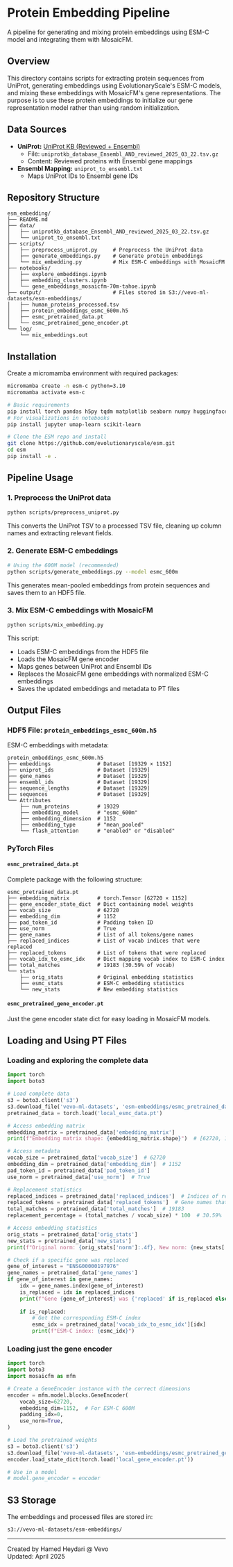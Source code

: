 # Protein Embedding Pipeline

A pipeline for generating and mixing protein embeddings using ESM-C model and integrating them with MosaicFM.

## Overview

This directory contains scripts for extracting protein sequences from UniProt, generating embeddings using EvolutionaryScale's ESM-C models, and mixing these embeddings with MosaicFM's gene representations. The purpose is to use these protein embeddings to initialize our gene representation model rather than using random initialization.

## Data Sources

- **UniProt:** [UniProt KB (Reviewed + Ensembl)](https://www.uniprot.org/uniprotkb?query=%28database%3AEnsembl%29+AND+%28reviewed%3Atrue%29&facets=model_organism%3A9606)
  - File: `uniprotkb_database_Ensembl_AND_reviewed_2025_03_22.tsv.gz`
  - Content: Reviewed proteins with Ensembl gene mappings
- **Ensembl Mapping:** `uniprot_to_ensembl.txt`
  - Maps UniProt IDs to Ensembl gene IDs

## Repository Structure

```
esm_embedding/
├── README.md
├── data/
│   ├── uniprotkb_database_Ensembl_AND_reviewed_2025_03_22.tsv.gz
│   └── uniprot_to_ensembl.txt
├── scripts/
│   ├── preprocess_uniprot.py     # Preprocess the UniProt data
│   ├── generate_embeddings.py    # Generate protein embeddings
│   └── mix_embedding.py          # Mix ESM-C embeddings with MosaicFM
├── notebooks/
│   ├── explore_embeddings.ipynb
│   ├── embedding_clusters.ipynb
│   └── gene_embeddings_mosaicfm-70m-tahoe.ipynb
├── output/                       # Files stored in S3://vevo-ml-datasets/esm-embeddings/
│   ├── human_proteins_processed.tsv
│   ├── protein_embeddings_esmc_600m.h5
│   ├── esmc_pretrained_data.pt
│   └── esmc_pretrained_gene_encoder.pt
└── log/
    └── mix_embeddings.out
```

## Installation

Create a micromamba environment with required packages:

```bash
micromamba create -n esm-c python=3.10
micromamba activate esm-c

# Basic requirements
pip install torch pandas h5py tqdm matplotlib seaborn numpy huggingface_hub boto
# For visualizations in notebooks
pip install jupyter umap-learn scikit-learn

# Clone the ESM repo and install
git clone https://github.com/evolutionaryscale/esm.git
cd esm
pip install -e .
```

## Pipeline Usage

### 1. Preprocess the UniProt data

```bash
python scripts/preprocess_uniprot.py
```

This converts the UniProt TSV to a processed TSV file, cleaning up column names and extracting relevant fields.

### 2. Generate ESM-C embeddings

```bash
# Using the 600M model (recommended)
python scripts/generate_embeddings.py --model esmc_600m
```

This generates mean-pooled embeddings from protein sequences and saves them to an HDF5 file.

### 3. Mix ESM-C embeddings with MosaicFM

```bash
python scripts/mix_embedding.py
```

This script:
- Loads ESM-C embeddings from the HDF5 file
- Loads the MosaicFM gene encoder
- Maps genes between UniProt and Ensembl IDs
- Replaces the MosaicFM gene embeddings with normalized ESM-C embeddings
- Saves the updated embeddings and metadata to PT files

## Output Files

### HDF5 File: `protein_embeddings_esmc_600m.h5`
ESM-C embeddings with metadata:
```
protein_embeddings_esmc_600m.h5
├── embeddings               # Dataset [19329 × 1152]
├── uniprot_ids              # Dataset [19329]
├── gene_names               # Dataset [19329]
├── ensembl_ids              # Dataset [19329]
├── sequence_lengths         # Dataset [19329]
├── sequences                # Dataset [19329]
└── Attributes
    ├── num_proteins         # 19329
    ├── embedding_model      # "esmc_600m"
    ├── embedding_dimension  # 1152
    ├── embedding_type       # "mean_pooled"
    └── flash_attention      # "enabled" or "disabled"
```

### PyTorch Files

#### `esmc_pretrained_data.pt`
Complete package with the following structure:
```
esmc_pretrained_data.pt
├── embedding_matrix         # torch.Tensor [62720 × 1152]
├── gene_encoder_state_dict  # Dict containing model weights
├── vocab_size               # 62720
├── embedding_dim            # 1152
├── pad_token_id             # Padding token ID
├── use_norm                 # True
├── gene_names               # List of all tokens/gene names
├── replaced_indices         # List of vocab indices that were replaced
├── replaced_tokens          # List of tokens that were replaced
├── vocab_idx_to_esmc_idx    # Dict mapping vocab index to ESM-C index
├── total_matches            # 19183 (30.59% of vocab)
└── stats
    ├── orig_stats           # Original embedding statistics
    ├── esmc_stats           # ESM-C embedding statistics 
    └── new_stats            # New embedding statistics
```

#### `esmc_pretrained_gene_encoder.pt`
Just the gene encoder state dict for easy loading in MosaicFM models.

## Loading and Using PT Files

### Loading and exploring the complete data
```python
import torch
import boto3

# Load complete data
s3 = boto3.client('s3')
s3.download_file('vevo-ml-datasets', 'esm-embeddings/esmc_pretrained_data.pt', 'local_esmc_data.pt')
pretrained_data = torch.load('local_esmc_data.pt')

# Access embedding matrix
embedding_matrix = pretrained_data['embedding_matrix']
print(f"Embedding matrix shape: {embedding_matrix.shape}")  # [62720, 1152]

# Access metadata
vocab_size = pretrained_data['vocab_size']  # 62720
embedding_dim = pretrained_data['embedding_dim']  # 1152
pad_token_id = pretrained_data['pad_token_id']
use_norm = pretrained_data['use_norm']  # True

# Replacement statistics
replaced_indices = pretrained_data['replaced_indices']  # Indices of replaced embeddings
replaced_tokens = pretrained_data['replaced_tokens']  # Gene names that were replaced
total_matches = pretrained_data['total_matches']  # 19183
replacement_percentage = (total_matches / vocab_size) * 100  # 30.59%

# Access embedding statistics
orig_stats = pretrained_data['orig_stats']
new_stats = pretrained_data['new_stats']
print(f"Original norm: {orig_stats['norm']:.4f}, New norm: {new_stats['norm']:.4f}")

# Check if a specific gene was replaced
gene_of_interest = "ENSG00000197976"
gene_names = pretrained_data['gene_names']
if gene_of_interest in gene_names:
    idx = gene_names.index(gene_of_interest)
    is_replaced = idx in replaced_indices
    print(f"Gene {gene_of_interest} was {'replaced' if is_replaced else 'not replaced'}")
    
    if is_replaced:
        # Get the corresponding ESM-C index
        esmc_idx = pretrained_data['vocab_idx_to_esmc_idx'][idx]
        print(f"ESM-C index: {esmc_idx}")
```

### Loading just the gene encoder
```python
import torch
import boto3
import mosaicfm as mfm

# Create a GeneEncoder instance with the correct dimensions
encoder = mfm.model.blocks.GeneEncoder(
    vocab_size=62720,
    embedding_dim=1152,  # For ESM-C 600M
    padding_idx=0,
    use_norm=True,
)

# Load the pretrained weights
s3 = boto3.client('s3')
s3.download_file('vevo-ml-datasets', 'esm-embeddings/esmc_pretrained_gene_encoder.pt', 'local_gene_encoder.pt')
encoder.load_state_dict(torch.load('local_gene_encoder.pt'))

# Use in a model
# model.gene_encoder = encoder
```

## S3 Storage

The embeddings and processed files are stored in:
```
s3://vevo-ml-datasets/esm-embeddings/
```

---

Created by Hamed Heydari @ Vevo  
Updated: April 2025